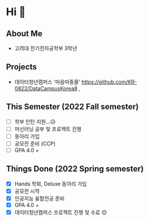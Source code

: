 # Hi 👋
## About Me
- 고려대 전기전자공학부 3학년

## Projects
- 데이터청년캠퍼스 '마음마중물'  https://github.com/KR-0822/DataCampusKorea8 , 

## This Semester (2022 Fall semester)
- [ ] 학부 인턴 지원...😥
- [ ] 머신러닝 공부 및 프로젝트 진행
- [ ] 동아리 가입
- [ ] 공모전 준비 (CCP)
- [ ] GPA 4.0 +

## Things Done (2022 Spring semester)
- [x] Hands 학회, Deluxe 동아리 가입
- [x] 공모전 시작
- [x] 인공지능 융합전공 준비
- [x] GPA 4.0 +
- [x] 데이터청년캠퍼스 프로젝트 진행 및 수료
😊
